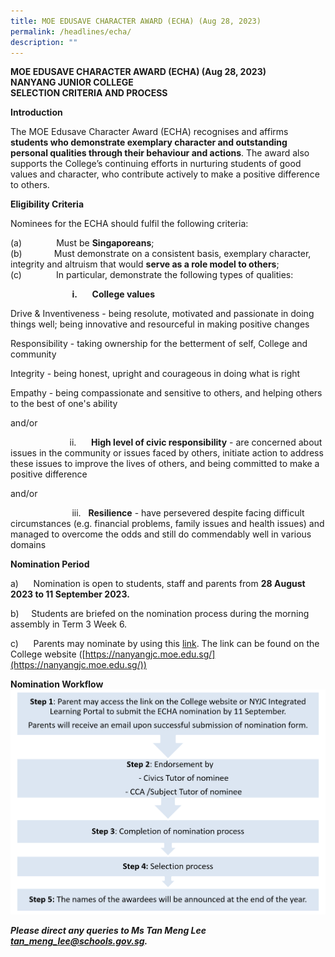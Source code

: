 ```yaml
---
title: MOE EDUSAVE CHARACTER AWARD (ECHA) (Aug 28, 2023)
permalink: /headlines/echa/
description: ""
---
```

**MOE EDUSAVE CHARACTER AWARD (ECHA) (Aug 28, 2023)**<br>
**NANYANG JUNIOR COLLEGE**<br>
**SELECTION CRITERIA AND PROCESS**
  
**Introduction**<br>

The MOE Edusave Character Award (ECHA) recognises and affirms **students who demonstrate exemplary character and outstanding personal qualities through their behaviour and actions**. The award also supports the College’s continuing efforts in nurturing students of good values and character, who contribute actively to make a positive difference to others.

**Eligibility Criteria**

Nominees for the ECHA should fulfil the following criteria:

(a)&nbsp;&nbsp;&nbsp;&nbsp;&nbsp;&nbsp;&nbsp;&nbsp;&nbsp;&nbsp;&nbsp;&nbsp;&nbsp; Must be **Singaporeans**;<br>
(b)&nbsp;&nbsp;&nbsp;&nbsp;&nbsp;&nbsp;&nbsp;&nbsp;&nbsp;&nbsp;&nbsp;&nbsp; Must demonstrate on a consistent basis, exemplary character, integrity and altruism that would **serve as a role model to others**;<br>
(c)&nbsp;&nbsp;&nbsp;&nbsp;&nbsp;&nbsp;&nbsp;&nbsp;&nbsp;&nbsp;&nbsp;&nbsp;&nbsp; In particular, demonstrate the following types of qualities:

&nbsp;&nbsp;&nbsp;&nbsp;&nbsp;&nbsp;&nbsp;&nbsp;&nbsp;&nbsp;&nbsp;&nbsp;&nbsp;&nbsp;&nbsp;&nbsp;&nbsp;&nbsp;&nbsp;&nbsp;&nbsp;&nbsp;&nbsp;&nbsp; **i.**&nbsp;&nbsp;&nbsp;&nbsp;&nbsp; **College values**

Drive &amp; Inventiveness - being resolute, motivated and passionate in doing things well; being innovative and resourceful in making positive changes <br>

Responsibility - taking ownership for the betterment of self, College and community<br>

Integrity - being honest, upright and courageous in doing what is right<br>

Empathy - being compassionate and sensitive to others, and helping others to the best of one's ability<br>


and/or

&nbsp;&nbsp;&nbsp;&nbsp;&nbsp;&nbsp;&nbsp;&nbsp;&nbsp;&nbsp;&nbsp;&nbsp;&nbsp;&nbsp;&nbsp;&nbsp;&nbsp;&nbsp;&nbsp;&nbsp;&nbsp;&nbsp;&nbsp; ii.&nbsp;&nbsp;&nbsp;&nbsp;&nbsp; **High level of civic responsibility** - are concerned about issues in the community or issues faced by others, initiate action to address these issues to improve the lives of others, and being committed to make a positive difference<br>

and/or<br>

&nbsp;&nbsp;&nbsp;&nbsp;&nbsp;&nbsp;&nbsp;&nbsp;&nbsp;&nbsp;&nbsp;&nbsp;&nbsp;&nbsp;&nbsp;&nbsp;&nbsp;&nbsp;&nbsp;&nbsp;&nbsp;&nbsp;&nbsp;&nbsp; iii.&nbsp;&nbsp; **Resilience** - have persevered despite facing difficult circumstances (e.g. financial problems, family issues and health issues) and managed to overcome the odds and still do commendably well in various domains<br>

**Nomination Period**<br>

a)&nbsp;&nbsp;&nbsp;&nbsp;&nbsp; Nomination is open to students, staff and parents from **28 August 2023 to 11 September 2023.**<br>

b)&nbsp;&nbsp;&nbsp;&nbsp; Students are briefed on the nomination process during the morning assembly in Term 3 Week 6.<br>

c)&nbsp;&nbsp;&nbsp;&nbsp;&nbsp; Parents may nominate by using this [link](https://for.edu.sg/echa2023parents). The link can be found on the College website ([https://nanyangjc.moe.edu.sg/](https://nanyangjc.moe.edu.sg/))<br>

**Nomination Workflow**<br>
![](/images/echa%20workflow.png)

***Please direct any queries to Ms Tan Meng Lee [tan_meng_lee@schools.gov.sg](mailto:tan_meng_lee@schools.gov.sg).***